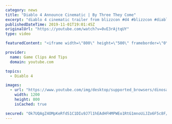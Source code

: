 ```yaml
---
category: news
title: "Diablo 4 Announce Cinematic | By Three They Come"
excerpt: "diablo 4 cinematic trailer from blizzcon #d4 #blizzcon #diablo."
publishedDateTime: 2019-11-01T19:01:45Z
originalUrl: "https://youtube.com/watch?v=0vE3rAjtqUY"
type: video

featuredContent: "<iframe width=\"800\" height=\"500\" frameborder=\"0\" src=\"https://www.youtube.com/embed/0vE3rAjtqUY\" allow=\"accelerometer; autoplay; encrypted-media; gyroscope; picture-in-picture\" allowfullscreen></iframe>"

provider:
  name: Game Clips And Tips
  domain: youtube.com

topics:
  - Diablo 4

images:
  - url: "https://www.youtube.com/img/desktop/supported_browsers/dinosaur.png"
    width: 1200
    height: 800
    isCached: true

secured: "Ok7UQAgZ4OMpKeRfdS1C1DIu9J7l1hEAdHFHMPWEo1RtG1mnoUiJZo6F5c8F/BK7wDBjRxa05BMAZYCUKwX2CCa/r+UI5fmd5VjCYmxzjmjetMyu1cvlEnjit55yCmVyb0hEbNvuyX9ls7933ZDT00FKH2JjBb4uMyHm1aft9gDkkDM3AAilb0FIIF/X5T+PT+2RnltbkNlkyKlAuLZjSMVZTCgVvUxo8OewYtvVTzpq0+0Qi4unRd1wFsUgoQgJGdNeT3Hf8kz5BhKnoiLl/H/EDf5Wl0gQWR+c5SCA/d9gqu67Y4oCPWhXK6wCqebDz4M7t3qnATA0evoIIhUUJS+BUlN3KRB5g0e6wd56Ze5LB7PvM42WmyJ1S7eicBxvhJjt2uPJTqTgNsJdzBJz2Nulc3qKDX6+WS4Cyx2IKD5tA396tEIGoSK6EjhjdENf;2RIwcXLaQJ4n+xSoJAF7Cg=="
---
```


